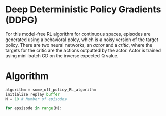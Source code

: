 
# Deep Deterministic Policy Gradients (DDPG)

For this model-free RL algorithm for continuous spaces, episodes are generated using a behavioral polcy, which is a noisy version of the target policy. There are two neural networks, an *actor* and a *critic*, where the targets for the critic are the actions outputted by the actor. Actor is trained using mini-batch GD on the inverse expected Q value. 

# Algorithm


```python
algorithm = some_off_policy_RL_algorithm
initialize replay buffer
M = 10 # Number of episodes

for epsisode in range(M):
    
    
```
